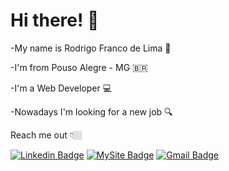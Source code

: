 

<!--
### Hi there 👋
**RodrigoFranco91/RodrigoFranco91** is a ✨ _special_ ✨ repository because its `README.md` (this file) appears on your GitHub profile.

Here are some ideas to get you started:

- 🔭 I’m currently working on ...
- 🌱 I’m currently learning ...
- 👯 I’m looking to collaborate on ...
- 🤔 I’m looking for help with ...
- 💬 Ask me about ...
- 📫 How to reach me: ...
- 😄 Pronouns: ...
- ⚡ Fun fact: ...
-->
# Hi there! 👋

-My name is Rodrigo Franco de Lima 🧑

-I'm from Pouso Alegre - MG 🇧🇷

-I'm a Web Developer 💻

-Nowadays I'm looking for a new job 🔍

Reach me out 👇🏼

[![Linkedin Badge](https://img.shields.io/badge/-LinkedIn-blue?style=flat-square&logo=Linkedin&logoColor=white&link=https://br.linkedin.com/in/rodrigofrancodelima/)](https://br.linkedin.com/in/rodrigofrancodelima/) 
[![MySite Badge](https://img.shields.io/badge/-MyHomepage-FF0000?style=flat-square&logo=Gmail&logoColor=white&link=https://www.rodrigofrancodelima.com.br)](https://www.rodrigofrancodelima.com.br)
[![Gmail Badge](https://img.shields.io/badge/-Gmail-6633cc?style=flat-square&logo=Gmail&logoColor=white&link=mailto:rodrigofrancodelima@gmail.com)](mailto:rodrigofrancodelima@gmail.com)
